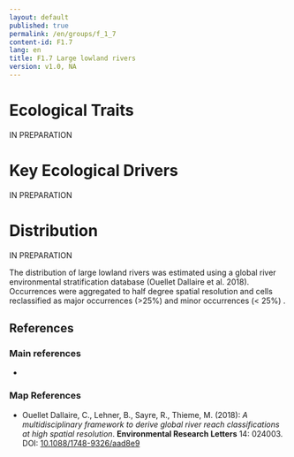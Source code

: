```yaml
---
layout: default
published: true
permalink: /en/groups/f_1_7
content-id: F1.7
lang: en
title: F1.7 Large lowland rivers
version: v1.0, NA
---
```

# Ecological Traits
 
IN PREPARATION
 
# Key Ecological Drivers
 
IN PREPARATION
 
# Distribution
 
IN PREPARATION

The distribution of large lowland rivers was estimated using a global river environmental stratification database (Ouellet Dallaire et al. 2018). Occurrences were aggregated to half degree spatial resolution and cells reclassified as major occurrences (>25%) and minor occurrences (< 25%) .

## References
### Main references
* 
### Map References
* Ouellet Dallaire, C., Lehner, B., Sayre, R., Thieme, M. (2018): *A multidisciplinary framework to derive global river reach classifications at high spatial resolution*. **Environmental Research Letters** 14: 024003. DOI: [10.1088/1748-9326/aad8e9](https://doi.org/10.1088/1748-9326/aad8e9)
